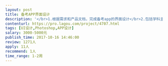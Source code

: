 ```yaml
---                
layout: post       
title: 备考APP界面设计           
description: '</br>1.根据需求和产品文档，完成备考app的界面设计</br>2.包括学科主界面，知识点卡片的几种模式，答题复习结果等八个页面的设计</br>3.负责安卓四个尺寸平板的切图和标注</br>4.负责修改甲方对设计稿的合理改进要求</br>5.提交全部的设计稿、切图、标注、源文件</br>'     
contenturl: https://pro.lagou.com/project/4707.html      
tags: [UI设计,Photoshop,APP设计]            
salary: 3000-5000元          
publish_time: 2017-10-16 14:46:00         
review: 1271人                   
apply: 11人                   
recommend: 1人                   
time_range: 1-2周              
---                 
```

